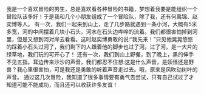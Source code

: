 我是一个喜欢冒险的男生，总是喜欢看各种冒险的书籍，梦想着我要是能组织一个冒险队该多好！于是我和几个小朋友组成了一个冒险队，除了我，还有何禹锦、赵奕博等人。
有一次，我们一起来到山上，走了几步路就遇到一条小河，大概有5米多宽，河的中间摆着几块小石头，河水在石头边哗哗的流着。我们都很害怕掉到河里，但是又想到河对岸去看看。这时赵奕博勇敢的说:“我先来！”只见他晃晃悠悠的踩着小石头过河了，我们剩下的人跟着他的脚步也过了河。过了河，是一大片的绿草地，我们玩的可开心了！
还有一次，我们到山上野餐，到了晚上，黑的伸手不见五指。耳边传来沙沙的声音，我们都忍不住想:这是什么声音，是妖怪还是野兽？我心里很害怕，可是我还是勇敢的听着声音走过去。哦，原来是风吹动树叶的声音。
通过这几次冒险，我知道了很多事情要有勇气去尝试，只有自己试过了才知道可能不能成功，而且还可以收获许多友谊！